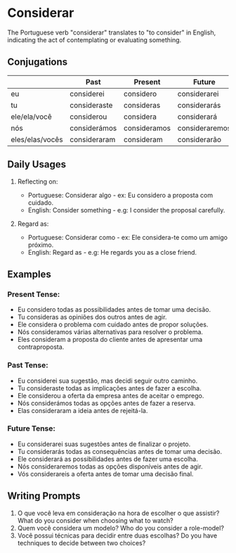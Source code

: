 # Considerar

The Portuguese verb "considerar" translates to "to consider" in English, indicating the act of contemplating or evaluating something.

## Conjugations

|                 | Past         | Present      | Future         |
| --------------- | ------------ | ------------ | -------------- |
| eu              | considerei   | considero    | considerarei   |
| tu              | consideraste | consideras   | considerarás   |
| ele/ela/você    | considerou   | considera    | considerará    |
| nós             | considerámos | consideramos | consideraremos |
| eles/elas/vocês | consideraram | consideram   | considerarão   |

## Daily Usages

1. Reflecting on:

   - Portuguese: Considerar algo - ex: Eu considero a proposta com cuidado.
   - English: Consider something - e.g: I consider the proposal carefully.

2. Regard as:

   - Portuguese: Considerar como - ex: Ele considera-te como um amigo próximo.
   - English: Regard as - e.g: He regards you as a close friend.

## Examples

### Present Tense:

- Eu considero todas as possibilidades antes de tomar uma decisão.
- Tu consideras as opiniões dos outros antes de agir.
- Ele considera o problema com cuidado antes de propor soluções.
- Nós consideramos várias alternativas para resolver o problema.
- Eles consideram a proposta do cliente antes de apresentar uma contraproposta.

### Past Tense:

- Eu considerei sua sugestão, mas decidi seguir outro caminho.
- Tu consideraste todas as implicações antes de fazer a escolha.
- Ele considerou a oferta da empresa antes de aceitar o emprego.
- Nós considerámos todas as opções antes de fazer a reserva.
- Elas consideraram a ideia antes de rejeitá-la.

### Future Tense:

- Eu considerarei suas sugestões antes de finalizar o projeto.
- Tu considerarás todas as consequências antes de tomar uma decisão.
- Ele considerará as possibilidades antes de fazer uma escolha.
- Nós consideraremos todas as opções disponíveis antes de agir.
- Vós considerareis a oferta antes de tomar uma decisão final.

## Writing Prompts

1. O que você leva em consideração na hora de escolher o que assistir? What do you consider when choosing what to watch?
2. Quem você considera um modelo? Who do you consider a role-model?
3. Você possui técnicas para decidir entre duas escolhas? Do you have techniques to decide between two choices?
